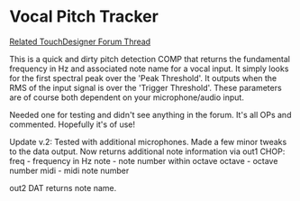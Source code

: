 # Vocal Pitch Tracker

[Related TouchDesigner Forum Thread](http://derivative.ca/Forum/viewtopic.php?f=22&t=11467&p=57324&hilit=pitch#p57324)

This is a quick and dirty pitch detection COMP that returns the fundamental frequency in Hz and associated note name for a vocal input. It simply looks for the first spectral peak over the 'Peak Threshold'. It outputs when the RMS of the input signal is over the 'Trigger Threshold'. These parameters are of course both dependent on your microphone/audio input.

Needed one for testing and didn't see anything in the forum. It's all OPs and commented. Hopefully it's of use!

Update v.2:
Tested with additional microphones. Made a few minor tweaks to the data output. 
Now returns additional note information via out1 CHOP:
freq - frequency in Hz
note - note number within octave
octave - octave number
midi - midi note number

out2 DAT returns note name.
